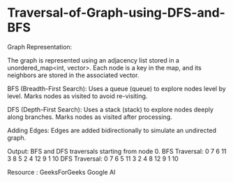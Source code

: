 # Traversal-of-Graph-using-DFS-and-BFS
Graph Representation:

The graph is represented using an adjacency list stored in a unordered_map<int, vector<int>>.
Each node is a key in the map, and its neighbors are stored in the associated vector.

BFS (Breadth-First Search):
Uses a queue (queue<int>) to explore nodes level by level.
Marks nodes as visited to avoid re-visiting.

DFS (Depth-First Search):
Uses a stack (stack<int>) to explore nodes deeply along branches.
Marks nodes as visited after processing.

Adding Edges:
Edges are added bidirectionally to simulate an undirected graph.

Output:
BFS and DFS traversals starting from node 0.
BFS Traversal: 0 7 6 11 3 8 5 2 4 12 9 1 10 
DFS Traversal: 0 7 6 5 11 3 2 4 8 12 9 1 10 

Resource : GeeksForGeeks 
          Google 
          AI
